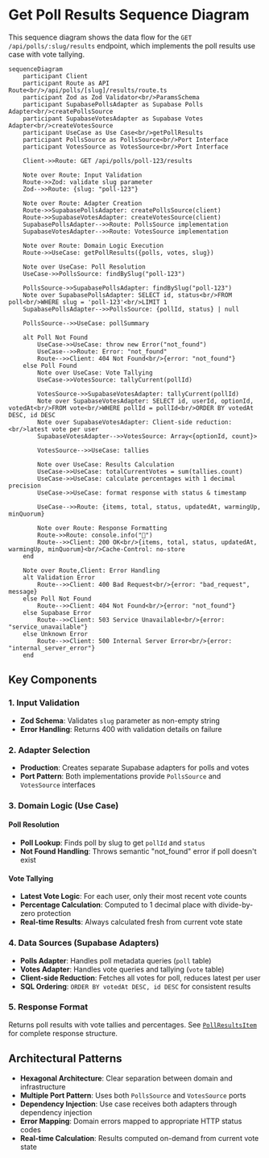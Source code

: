 # Get Poll Results Sequence Diagram

This sequence diagram shows the data flow for the `GET /api/polls/:slug/results` endpoint, which implements the poll results use case with vote tallying.

```mermaid
sequenceDiagram
    participant Client
    participant Route as API Route<br/>/api/polls/[slug]/results/route.ts
    participant Zod as Zod Validator<br/>ParamsSchema
    participant SupabasePollsAdapter as Supabase Polls Adapter<br/>createPollsSource
    participant SupabaseVotesAdapter as Supabase Votes Adapter<br/>createVotesSource
    participant UseCase as Use Case<br/>getPollResults
    participant PollsSource as PollsSource<br/>Port Interface
    participant VotesSource as VotesSource<br/>Port Interface

    Client->>Route: GET /api/polls/poll-123/results

    Note over Route: Input Validation
    Route->>Zod: validate slug parameter
    Zod-->>Route: {slug: "poll-123"}

    Note over Route: Adapter Creation
    Route->>SupabasePollsAdapter: createPollsSource(client)
    Route->>SupabaseVotesAdapter: createVotesSource(client)
    SupabasePollsAdapter-->>Route: PollsSource implementation
    SupabaseVotesAdapter-->>Route: VotesSource implementation

    Note over Route: Domain Logic Execution
    Route->>UseCase: getPollResults({polls, votes, slug})

    Note over UseCase: Poll Resolution
    UseCase->>PollsSource: findBySlug("poll-123")

    PollsSource->>SupabasePollsAdapter: findBySlug("poll-123")
    Note over SupabasePollsAdapter: SELECT id, status<br/>FROM poll<br/>WHERE slug = 'poll-123'<br/>LIMIT 1
    SupabasePollsAdapter-->>PollsSource: {pollId, status} | null

    PollsSource-->>UseCase: pollSummary

    alt Poll Not Found
        UseCase->>UseCase: throw new Error("not_found")
        UseCase-->>Route: Error: "not_found"
        Route-->>Client: 404 Not Found<br/>{error: "not_found"}
    else Poll Found
        Note over UseCase: Vote Tallying
        UseCase->>VotesSource: tallyCurrent(pollId)

        VotesSource->>SupabaseVotesAdapter: tallyCurrent(pollId)
        Note over SupabaseVotesAdapter: SELECT id, userId, optionId, votedAt<br/>FROM vote<br/>WHERE pollId = pollId<br/>ORDER BY votedAt DESC, id DESC
        Note over SupabaseVotesAdapter: Client-side reduction:<br/>latest vote per user
        SupabaseVotesAdapter-->>VotesSource: Array<{optionId, count}>

        VotesSource-->>UseCase: tallies

        Note over UseCase: Results Calculation
        UseCase->>UseCase: totalCurrentVotes = sum(tallies.count)
        UseCase->>UseCase: calculate percentages with 1 decimal precision
        UseCase->>UseCase: format response with status & timestamp

        UseCase-->>Route: {items, total, status, updatedAt, warmingUp, minQuorum}

        Note over Route: Response Formatting
        Route->>Route: console.info("🎉")
        Route-->>Client: 200 OK<br/>{items, total, status, updatedAt, warmingUp, minQuorum}<br/>Cache-Control: no-store
    end

    Note over Route,Client: Error Handling
    alt Validation Error
        Route-->>Client: 400 Bad Request<br/>{error: "bad_request", message}
    else Poll Not Found
        Route-->>Client: 404 Not Found<br/>{error: "not_found"}
    else Supabase Error
        Route-->>Client: 503 Service Unavailable<br/>{error: "service_unavailable"}
    else Unknown Error
        Route-->>Client: 500 Internal Server Error<br/>{error: "internal_server_error"}
    end
```

## Key Components

### 1. Input Validation

- **Zod Schema**: Validates `slug` parameter as non-empty string
- **Error Handling**: Returns 400 with validation details on failure

### 2. Adapter Selection

- **Production**: Creates separate Supabase adapters for polls and votes
- **Port Pattern**: Both implementations provide `PollsSource` and `VotesSource` interfaces

### 3. Domain Logic (Use Case)

#### Poll Resolution

- **Poll Lookup**: Finds poll by slug to get `pollId` and `status`
- **Not Found Handling**: Throws semantic "not_found" error if poll doesn't exist

#### Vote Tallying

- **Latest Vote Logic**: For each user, only their most recent vote counts
- **Percentage Calculation**: Computed to 1 decimal place with divide-by-zero protection
- **Real-time Results**: Always calculated fresh from current vote state

### 4. Data Sources (Supabase Adapters)

- **Polls Adapter**: Handles poll metadata queries (`poll` table)
- **Votes Adapter**: Handles vote queries and tallying (`vote` table)
- **Client-side Reduction**: Fetches all votes for poll, reduces latest per user
- **SQL Ordering**: `ORDER BY votedAt DESC, id DESC` for consistent results

### 5. Response Format

Returns poll results with vote tallies and percentages. See [`PollResultsItem`](../../../src/app/_domain/use-cases/polls/dto/poll.ts) for complete response structure.

## Architectural Patterns

- **Hexagonal Architecture**: Clear separation between domain and infrastructure
- **Multiple Port Pattern**: Uses both `PollsSource` and `VotesSource` ports
- **Dependency Injection**: Use case receives both adapters through dependency injection
- **Error Mapping**: Domain errors mapped to appropriate HTTP status codes
- **Real-time Calculation**: Results computed on-demand from current vote state
